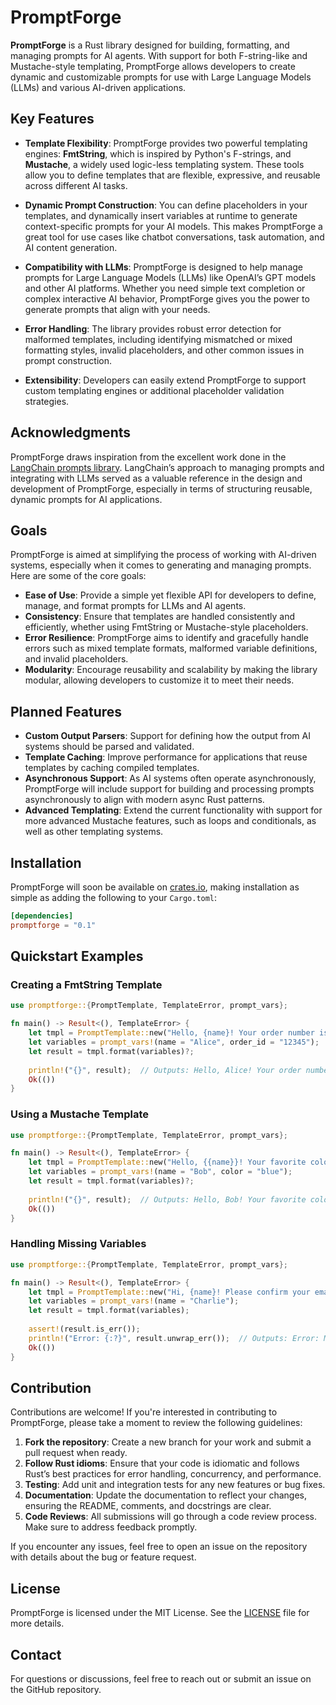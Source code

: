 # PromptForge

**PromptForge** is a Rust library designed for building, formatting, and managing prompts for AI agents. With support for both F-string-like and Mustache-style templating, PromptForge allows developers to create dynamic and customizable prompts for use with Large Language Models (LLMs) and various AI-driven applications.

## Key Features

- **Template Flexibility**: PromptForge provides two powerful templating engines: **FmtString**, which is inspired by Python's F-strings, and **Mustache**, a widely used logic-less templating system. These tools allow you to define templates that are flexible, expressive, and reusable across different AI tasks.
  
- **Dynamic Prompt Construction**: You can define placeholders in your templates, and dynamically insert variables at runtime to generate context-specific prompts for your AI models. This makes PromptForge a great tool for use cases like chatbot conversations, task automation, and AI content generation.

- **Compatibility with LLMs**: PromptForge is designed to help manage prompts for Large Language Models (LLMs) like OpenAI’s GPT models and other AI platforms. Whether you need simple text completion or complex interactive AI behavior, PromptForge gives you the power to generate prompts that align with your needs.

- **Error Handling**: The library provides robust error detection for malformed templates, including identifying mismatched or mixed formatting styles, invalid placeholders, and other common issues in prompt construction.

- **Extensibility**: Developers can easily extend PromptForge to support custom templating engines or additional placeholder validation strategies.

## Acknowledgments

PromptForge draws inspiration from the excellent work done in the [LangChain prompts library](https://github.com/langchain-ai/langchain/tree/master/libs/core/langchain_core/prompts). LangChain’s approach to managing prompts and integrating with LLMs served as a valuable reference in the design and development of PromptForge, especially in terms of structuring reusable, dynamic prompts for AI applications.

## Goals

PromptForge is aimed at simplifying the process of working with AI-driven systems, especially when it comes to generating and managing prompts. Here are some of the core goals:

- **Ease of Use**: Provide a simple yet flexible API for developers to define, manage, and format prompts for LLMs and AI agents.
- **Consistency**: Ensure that templates are handled consistently and efficiently, whether using FmtString or Mustache-style placeholders.
- **Error Resilience**: PromptForge aims to identify and gracefully handle errors such as mixed template formats, malformed variable definitions, and invalid placeholders.
- **Modularity**: Encourage reusability and scalability by making the library modular, allowing developers to customize it to meet their needs.

## Planned Features

- **Custom Output Parsers**: Support for defining how the output from AI systems should be parsed and validated.
- **Template Caching**: Improve performance for applications that reuse templates by caching compiled templates.
- **Asynchronous Support**: As AI systems often operate asynchronously, PromptForge will include support for building and processing prompts asynchronously to align with modern async Rust patterns.
- **Advanced Templating**: Extend the current functionality with support for more advanced Mustache features, such as loops and conditionals, as well as other templating systems.

## Installation

PromptForge will soon be available on [crates.io](https://crates.io), making installation as simple as adding the following to your `Cargo.toml`:

```toml
[dependencies]
promptforge = "0.1"
```

## Quickstart Examples

### Creating a FmtString Template

```rust
use promptforge::{PromptTemplate, TemplateError, prompt_vars};

fn main() -> Result<(), TemplateError> {
    let tmpl = PromptTemplate::new("Hello, {name}! Your order number is {order_id}.")?;
    let variables = prompt_vars!(name = "Alice", order_id = "12345");
    let result = tmpl.format(variables)?;
    
    println!("{}", result);  // Outputs: Hello, Alice! Your order number is 12345.
    Ok(())
}
```

### Using a Mustache Template

```rust
use promptforge::{PromptTemplate, TemplateError, prompt_vars};

fn main() -> Result<(), TemplateError> {
    let tmpl = PromptTemplate::new("Hello, {{name}}! Your favorite color is {{color}}.")?;
    let variables = prompt_vars!(name = "Bob", color = "blue");
    let result = tmpl.format(variables)?;
    
    println!("{}", result);  // Outputs: Hello, Bob! Your favorite color is blue.
    Ok(())
}
```

### Handling Missing Variables

```rust
use promptforge::{PromptTemplate, TemplateError, prompt_vars};

fn main() -> Result<(), TemplateError> {
    let tmpl = PromptTemplate::new("Hi, {name}! Please confirm your email: {email}.")?;
    let variables = prompt_vars!(name = "Charlie");
    let result = tmpl.format(variables);
    
    assert!(result.is_err());
    println!("Error: {:?}", result.unwrap_err());  // Outputs: Error: MissingVariable("email")
    Ok(())
}
```

## Contribution

Contributions are welcome! If you're interested in contributing to PromptForge, please take a moment to review the following guidelines:

1. **Fork the repository**: Create a new branch for your work and submit a pull request when ready.
2. **Follow Rust idioms**: Ensure that your code is idiomatic and follows Rust’s best practices for error handling, concurrency, and performance.
3. **Testing**: Add unit and integration tests for any new features or bug fixes.
4. **Documentation**: Update the documentation to reflect your changes, ensuring the README, comments, and docstrings are clear.
5. **Code Reviews**: All submissions will go through a code review process. Make sure to address feedback promptly.

If you encounter any issues, feel free to open an issue on the repository with details about the bug or feature request. 

## License

PromptForge is licensed under the MIT License. See the [LICENSE](LICENSE) file for more details.

## Contact

For questions or discussions, feel free to reach out or submit an issue on the GitHub repository.
